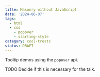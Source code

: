 ```yaml
---
title: Masonry without JavaScript
date: '2024-06-07'
tags:
  - html
  - css
	- popover
	- starting-style
category: cool-treats
status: DRAFT
---
```


Tooltip demos using the `popover` api.

<!-- Excerpt -->

TODO Decide if this is necessary for the talk.